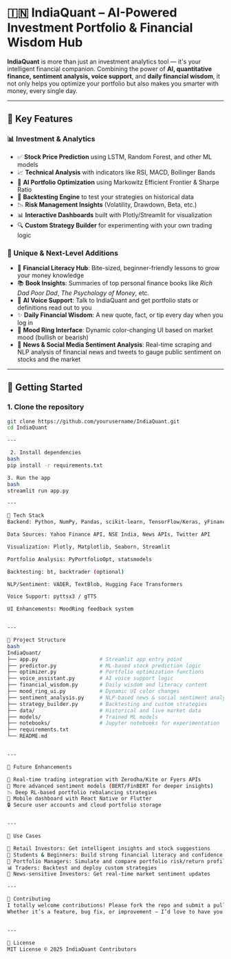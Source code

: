 # 🇮🇳 IndiaQuant – AI-Powered Investment Portfolio & Financial Wisdom Hub

**IndiaQuant** is more than just an investment analytics tool — it's your intelligent financial companion. Combining the power of **AI, quantitative finance, sentiment analysis, voice support**, and **daily financial wisdom**, it not only helps you optimize your portfolio but also makes you smarter with money, every single day.

---

## 🌟 Key Features

### 📊 Investment & Analytics
- ✅ **Stock Price Prediction** using LSTM, Random Forest, and other ML models
- 📈 **Technical Analysis** with indicators like RSI, MACD, Bollinger Bands
- 🧠 **AI Portfolio Optimization** using Markowitz Efficient Frontier & Sharpe Ratio
- 🔁 **Backtesting Engine** to test your strategies on historical data
- 📉 **Risk Management Insights** (Volatility, Drawdown, Beta, etc.)
- 📊 **Interactive Dashboards** built with Plotly/Streamlit for visualization
- 🔍 **Custom Strategy Builder** for experimenting with your own trading logic

### 🔮 Unique & Next-Level Additions
- 🧠 **Financial Literacy Hub**: Bite-sized, beginner-friendly lessons to grow your money knowledge
- 📚 **Book Insights**: Summaries of top personal finance books like *Rich Dad Poor Dad*, *The Psychology of Money*, etc.
- 🎤 **AI Voice Support**: Talk to IndiaQuant and get portfolio stats or definitions read out to you
- ✨ **Daily Financial Wisdom**: A new quote, fact, or tip every day when you log in
- 💍 **Mood Ring Interface**: Dynamic color-changing UI based on market mood (bullish or bearish)
- 📰 **News & Social Media Sentiment Analysis**: Real-time scraping and NLP analysis of financial news and tweets to gauge public sentiment on stocks and the market

---

## 🚀 Getting Started

### 1. Clone the repository
```bash
git clone https://github.com/yourusername/IndiaQuant.git
cd IndiaQuant

---

 2. Install dependencies
bash
pip install -r requirements.txt

3. Run the app
bash
streamlit run app.py

---

🧠 Tech Stack
Backend: Python, NumPy, Pandas, scikit-learn, TensorFlow/Keras, yFinance

Data Sources: Yahoo Finance API, NSE India, News APIs, Twitter API

Visualization: Plotly, Matplotlib, Seaborn, Streamlit

Portfolio Analysis: PyPortfolioOpt, statsmodels

Backtesting: bt, backtrader (optional)

NLP/Sentiment: VADER, TextBlob, Hugging Face Transformers

Voice Support: pyttsx3 / gTTS

UI Enhancements: MoodRing feedback system


---

📂 Project Structure
bash
IndiaQuant/
├── app.py                    # Streamlit app entry point
├── predictor.py              # ML-based stock prediction logic
├── optimizer.py              # Portfolio optimization functions
├── voice_assistant.py        # AI voice support logic
├── financial_wisdom.py       # Daily wisdom and literacy content
├── mood_ring_ui.py           # Dynamic UI color changes
├── sentiment_analysis.py     # NLP-based news & social sentiment analysis
├── strategy_builder.py       # Backtesting and custom strategies
├── data/                     # Historical and live market data
├── models/                   # Trained ML models
├── notebooks/                # Jupyter notebooks for experimentation
├── requirements.txt
└── README.md


---

🧩 Future Enhancements

🔗 Real-time trading integration with Zerodha/Kite or Fyers APIs
🧮 More advanced sentiment models (BERT/FinBERT for deeper insights)
📉 Deep RL-based portfolio rebalancing strategies
📱 Mobile dashboard with React Native or Flutter
🔒 Secure user accounts and cloud portfolio storage


---

💼 Use Cases

🧾 Retail Investors: Get intelligent insights and stock suggestions
🧠 Students & Beginners: Build strong financial literacy and confidence
🏦 Portfolio Managers: Simulate and compare portfolio risk/return profiles
📊 Traders: Backtest and deploy custom strategies
📰 News-sensitive Investors: Get real-time market sentiment updates

---

🙌 Contributing
I totally welcome contributions! Please fork the repo and submit a pull request.
Whether it’s a feature, bug fix, or improvement — I’d love to have you onboard.


---

📜 License
MIT License © 2025 IndiaQuant Contributors
